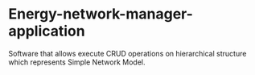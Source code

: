 # Energy-network-manager-application
Software that allows execute CRUD operations on hierarchical structure which represents Simple Network Model.
